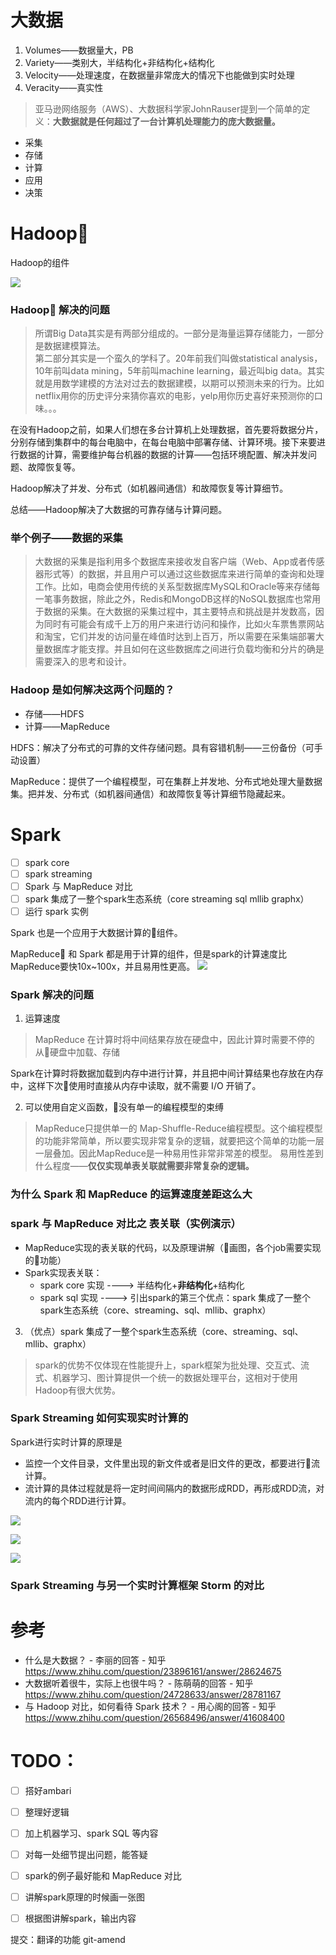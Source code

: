 # 大数据

1. Volumes——数据量大，PB
2. Variety——类别大，半结构化+非结构化+结构化
3. Velocity——处理速度，在数据量非常庞大的情况下也能做到实时处理
4. Veracity——真实性

>亚马逊网络服务（AWS）、大数据科学家JohnRauser提到一个简单的定义：**大数据就是任何超过了一台计算机处理能力的庞大数据量。**

- 采集
- 存储
- 计算
- 应用
- 决策


# Hadoop

Hadoop的组件

![](http://ww1.sinaimg.cn/large/005N2p5vgy1fq581hbu4fj327q0w0qfs.jpg)

### Hadoop 解决的问题

>所谓Big Data其实是有两部分组成的。一部分是海量运算存储能力，一部分是数据建模算法。\
>第二部分其实是一个蛮久的学科了。20年前我们叫做statistical analysis，10年前叫data mining，5年前叫machine learning，最近叫big data。其实就是用数学建模的方法对过去的数据建模，以期可以预测未来的行为。比如netflix用你的历史评分来猜你喜欢的电影，yelp用你历史喜好来预测你的口味。。。


在没有Hadoop之前，如果人们想在多台计算机上处理数据，首先要将数据分片，分别存储到集群中的每台电脑中，在每台电脑中部署存储、计算环境。接下来要进行数据的计算，需要维护每台机器的数据的计算——包括环境配置、解决并发问题、故障恢复等。

Hadoop解决了并发、分布式（如机器间通信）和故障恢复等计算细节。

总结——Hadoop解决了大数据的可靠存储与计算问题。



### 举个例子——数据的采集

>大数据的采集是指利用多个数据库来接收发自客户端（Web、App或者传感器形式等）的数据，并且用户可以通过这些数据库来进行简单的查询和处理工作。比如，电商会使用传统的关系型数据库MySQL和Oracle等来存储每一笔事务数据，除此之外，Redis和MongoDB这样的NoSQL数据库也常用于数据的采集。在大数据的采集过程中，其主要特点和挑战是并发数高，因为同时有可能会有成千上万的用户来进行访问和操作，比如火车票售票网站和淘宝，它们并发的访问量在峰值时达到上百万，所以需要在采集端部署大量数据库才能支撑。并且如何在这些数据库之间进行负载均衡和分片的确是需要深入的思考和设计。



### Hadoop 是如何解决这两个问题的？

- 存储——HDFS
- 计算——MapReduce

HDFS：解决了分布式的可靠的文件存储问题。具有容错机制——三份备份（可手动设置）

MapReduce：提供了一个编程模型，可在集群上并发地、分布式地处理大量数据集。把并发、分布式（如机器间通信）和故障恢复等计算细节隐藏起来。


# Spark

- [ ] spark core
- [ ] spark streaming
- [ ] Spark 与 MapReduce 对比
- [ ] spark 集成了一整个spark生态系统（core streaming sql mllib graphx）
- [ ] 运行 spark 实例

Spark 也是一个应用于大数据计算的组件。

MapReduce 和 Spark 都是用于计算的组件，但是spark的计算速度比MapReduce要快10x~100x，并且易用性更高。
![](http://ww1.sinaimg.cn/large/005N2p5vgy1fq8p2czl2ij30k008fwhy.jpg)

### Spark 解决的问题

1. 运算速度 

>MapReduce 在计算时将中间结果存放在硬盘中，因此计算时需要不停的从硬盘中加载、存储

Spark在计算时将数据加载到内存中进行计算，并且把中间计算结果也存放在内存中，这样下次使用时直接从内存中读取，就不需要 I/O 开销了。

2. 可以使用自定义函数，没有单一的编程模型的束缚
>MapReduce只提供单一的 Map-Shuffle-Reduce编程模型。这个编程模型的功能非常简单，所以要实现非常复杂的逻辑，就要把这个简单的功能一层一层叠加。因此MapReduce是一种易用性非常非常差的模型。
>易用性差到什么程度——**仅仅实现单表关联就需要非常复杂的逻辑。**






### 为什么 Spark 和 MapReduce 的运算速度差距这么大


### spark 与 MapReduce 对比之 表关联（实例演示）

- MapReduce实现的表关联的代码，以及原理讲解（画图，各个job需要实现的功能）
- Spark实现表关联：
    - spark core 实现 ----> 半结构化+**非结构化**+结构化
    - spark sql 实现 ----> 引出spark的第三个优点：spark 集成了一整个spark生态系统（core、streaming、sql、mllib、graphx）


3. （优点）spark 集成了一整个spark生态系统（core、streaming、sql、mllib、graphx）
>spark的优势不仅体现在性能提升上，spark框架为批处理、交互式、流式、机器学习、图计算提供一个统一的数据处理平台，这相对于使用Hadoop有很大优势。


### Spark Streaming 如何实现实时计算的

Spark进行实时计算的原理是
- 监控一个文件目录，文件里出现的新文件或者是旧文件的更改，都要进行流计算。
- 流计算的具体过程就是将一定时间间隔内的数据形成RDD，再形成RDD流，对流内的每个RDD进行计算。

![](http://ww1.sinaimg.cn/large/005N2p5vly1fq9zh15mfzj30tr06ndgd.jpg)

![](http://ww1.sinaimg.cn/large/005N2p5vly1fq9zgmnoxfj30ub06naah.jpg)

![](http://ww1.sinaimg.cn/large/005N2p5vly1fq9zhg8f59j30ub0as0tr.jpg)

### Spark Streaming 与另一个实时计算框架 Storm 的对比



# 参考


- 什么是大数据？ - 李丽的回答 - 知乎
https://www.zhihu.com/question/23896161/answer/28624675
- 大数据听着很牛，实际上也很牛吗？ - 陈萌萌的回答 - 知乎
https://www.zhihu.com/question/24728633/answer/28781167
- 与 Hadoop 对比，如何看待 Spark 技术？ - 用心阁的回答 - 知乎
https://www.zhihu.com/question/26568496/answer/41608400




# TODO：
- [ ] 搭好ambari
- [ ] 整理好逻辑
- [ ] 加上机器学习、spark SQL 等内容
- [ ] 对每一处细节提出问题，能答疑
- [ ] spark的例子最好能和 MapReduce 对比
- [ ] 讲解spark原理的时候画一张图
- [ ] 根据图讲解spark，输出内容



提交：翻译的功能
    git-amend







